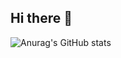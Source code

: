 ## Hi there 👋

![Anurag's GitHub stats](https://github-readme-stats.vercel.app/api?Sakanasaigao=anuraghazra)

